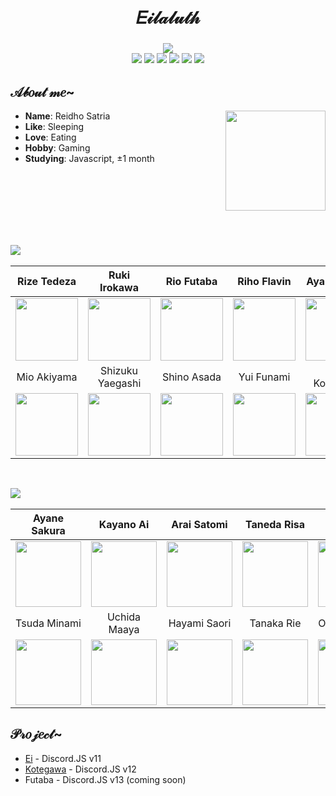 <h1 align="center"><br />𝐸𝒾𝓁𝒶𝓁𝓊𝓉𝒽</h1>
<h3 align="center">
<img src="https://discord.c99.nl/widget/theme-4/444776181473214465.png" /><br />
<img src="https://img.shields.io/badge/node.js%20-%2343853D.svg?&amp;style=for-the-badge&amp;logo=node.js&amp;logoColor=white" /> 
<img src="https://img.shields.io/badge/javascript%20-%23323330.svg?&amp;style=for-the-badge&amp;logo=javascript&amp;logoColor=%23F7DF1E" /> 
<img src="https://img.shields.io/badge/AutoHotkey-334455.svg?style=for-the-badge&logo=AutoHotkey&logoColor=white" />
 <img src="https://img.shields.io/badge/Bootstrap-563D7C.svg?style=for-the-badge&logo=Bootstrap&logoColor=white" />
<img src="https://img.shields.io/badge/CSS3-1572B6.svg?style=for-the-badge&logo=CSS3&logoColor=white" />
<img src="https://img.shields.io/badge/HTML5-E34F26.svg?style=for-the-badge&logo=HTML5&logoColor=white" />
</h3>
<div>
<h2 align="left">𝒜𝒷𝑜𝓊𝓉 𝓂𝑒~</h2>
<img src="https://raw.githubusercontent.com/Eilaluth/Eilaluth/main/img/kotegawa-rs.gif" width="160" align="right" />
<ul>
<li><b>Name</b>: Reidho Satria</li>
<li><b>Like</b>: Sleeping</li>
<li><b>Love</b>: Eating</li>
<li><b>Hobby</b>: Gaming</li>
<li><b>Studying</b>: Javascript, ±1 month</li>
</ul>
<br />
<br />
<br />
<br />
<br />
<br />
</div>
<p><img src="https://shields.io/badge/MY-WAIFU%20LIST-white?style=for-the-badge" align="left" /></p>
<br />
<div align="left">
<table class="tg">
  <thead align="center">
    <tr>
      <th class="tg-0lax">Rize Tedeza</th>
      <th class="tg-0lax">Ruki Irokawa</th>
      <th class="tg-0lax">Rio Futaba</th>
      <th class="tg-0lax">Riho Flavin</th>
      <th class="tg-0lax">Aya Komichi</th>
    </tr>
  </thead>
  <tbody align="center">
    <tr>
      <td class="tg-0lax"><img width="100" src="https://raw.githubusercontent.com/Eilaluth/Eilaluth/main/img/rize.png" /></td>
      <td class="tg-0lax"><img width="100" src="https://raw.githubusercontent.com/Eilaluth/Eilaluth/main/img/ruki.png" /></td>
      <td class="tg-0lax"><img width="100" src="https://raw.githubusercontent.com/Eilaluth/Eilaluth/main/img/rio.png" /></td>
      <td class="tg-0lax"><img width="100" src="https://raw.githubusercontent.com/Eilaluth/Eilaluth/main/img/riho.png" /></td>
      <td class="tg-0lax"><img width="100" src="https://raw.githubusercontent.com/Eilaluth/Eilaluth/main/img/aya.png" /></td>
    </tr>
    <tr>
      <td class="tg-0lax">Mio Akiyama</td>
      <td class="tg-0lax">Shizuku Yaegashi</td>
      <td class="tg-0lax">Shino Asada</td>
      <td class="tg-0lax">Yui Funami</td>
      <td class="tg-0lax">Yui Kotegawa</td>
    </tr>
    <tr>
      <td class="tg-0lax"><img width="100" src="https://raw.githubusercontent.com/Eilaluth/Eilaluth/main/img/mio.png" /></td>
      <td class="tg-0lax"><img width="100" src="https://raw.githubusercontent.com/Eilaluth/Eilaluth/main/img/shizuku.png" /></td>
      <td class="tg-0lax"><img width="100" src="https://raw.githubusercontent.com/Eilaluth/Eilaluth/main/img/sinon.png" /></td>
      <td class="tg-0lax"><img width="100" src="https://raw.githubusercontent.com/Eilaluth/Eilaluth/main/img/funami.png" /></td>
      <td class="tg-0lax"><img width="100" src="https://raw.githubusercontent.com/Eilaluth/Eilaluth/main/img/kotegawa.png" /></td>
    </tr>
  </tbody>
</table>
</div>
<br />
<p><img src="https://shields.io/badge/MY-OSHI%20LIST-white?style=for-the-badge" align="left" /></p>
<br/>
<div align="left">
<table class="tg">
  <thead align="center">
    <tr>
      <th class="tg-0lax">Ayane Sakura</th>
      <th class="tg-0lax">Kayano Ai</th>
      <th class="tg-0lax">Arai Satomi</th>
      <th class="tg-0lax">Taneda Risa</th>
      <th class="tg-0lax">Hondo Kaede</th>
    </tr>
  </thead>
  <tbody align="center">
    <tr>
      <td class="tg-0lax"><img width="105" src="https://cdn.myanimelist.net/images/voiceactors/3/62974.jpg" /></td>
      <td class="tg-0lax"><img width="105" src="https://cdn.myanimelist.net/images/voiceactors/3/60503.jpg" /></td>
      <td class="tg-0lax"><img width="105" src="https://cdn.myanimelist.net/images/voiceactors/1/65143.jpg" /></td>
      <td class="tg-0lax"><img width="105" src="https://cdn.myanimelist.net/images/voiceactors/3/64320.jpg" /></td>
      <td class="tg-0lax"><img width="105" src="https://cdn.myanimelist.net/images/voiceactors/3/61304.jpg" /></td>
    </tr>
    <tr>
      <td class="tg-0lax">Tsuda Minami</td>
      <td class="tg-0lax">Uchida Maaya</td>
      <td class="tg-0lax">Hayami Saori</td>
      <td class="tg-0lax">Tanaka Rie</td>
      <td class="tg-0lax">Ohara Sayaka</td>
    </tr>
    <tr>
      <td class="tg-0lax"><img width="105" src="https://cdn.myanimelist.net/images/voiceactors/3/35965.jpg" /></td>
      <td class="tg-0lax"><img width="105" src="https://cdn.myanimelist.net/images/voiceactors/3/63414.jpg" /></td>
      <td class="tg-0lax"><img width="105" src="https://cdn.myanimelist.net/images/voiceactors/3/63373.jpg" /></td>
      <td class="tg-0lax"><img width="105" src="https://cdn.myanimelist.net/images/voiceactors/1/62797.jpg" /></td>
      <td class="tg-0lax"><img width="105" src="https://cdn.myanimelist.net/images/voiceactors/1/54698.jpg" /></td>
    </tr>
  </tbody>
</table>
</div>
<div>
<h2 align="left">𝒫𝓇𝑜𝒿𝑒𝒸𝓉~</h2>
 <ul>
  <li><a href="https://github.com/Eilaluth/Ei">Ei</a> - Discord.JS v11</li>
  <li><a href="https://github.com/Eilaluth/Kotegawa">Kotegawa</a> - Discord.JS v12</li>
  <li>Futaba - Discord.JS v13 (coming soon)</li>
</ul>
</div>
